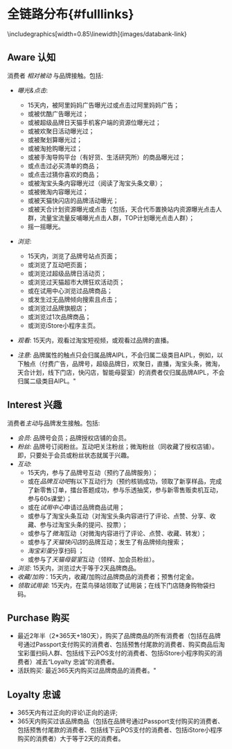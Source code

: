 # 全链路分布{#fulllinks}


\includegraphics[width=0.85\linewidth]{images/databank-link} 


## Aware 认知

消费者 *相对被动* 与品牌接触。包括:
- *曝光&点击*: 
    - 15天内，被阿里妈妈广告曝光过或点击过阿里妈妈广告；
    - 或被优酷广告曝光过；
    - 或被超级品牌日天猫手机客户端的资源位曝光过；
    - 或被欢聚日活动曝光过；
    - 或被聚划算曝光过；
    - 或被淘抢购曝光过；
    - 或被手淘导购平台（有好货、生活研究所）的商品曝光过；
    - 或点击过必买清单的商品；
    - 或点击过猜你喜欢的商品；
    - 或被淘宝头条内容曝光过（阅读了淘宝头条文章）；
    - 或被微淘内容曝光过；
    - 或被天猫快闪店的品牌活动曝光；
    - 或被天合计划资源曝光或点击（包括，天合代币置换站内资源曝光点击人群，流量宝流量反哺曝光点击人群，TOP计划曝光点击人群）；
    - 摇一摇曝光。
- *浏览*: 
    - 15天内，浏览了品牌号站点页面；
    - 或浏览了互动吧页面；
    - 或浏览过超级品牌日活动页；
    - 或浏览过天猫超市大牌狂欢活动页；
    - 或在试用中心浏览过品牌商品；
    - 或发生过无品牌倾向搜索且点击；
    - 或浏览过品牌旗舰店；
    - 或浏览过1次品牌商品；
    - 或浏览iStore小程序主页。
    
- *观看*: 15天内，观看过淘宝短视频，或观看过品牌的直播。
- *注意*: 品牌属性的触点只会归属品牌AIPL，不会归属二级类目AIPL，例如，以下触点（付费广告，品牌号，超级品牌日，欢聚日，直播，淘宝头条，微淘，天合计划，线下门店，快闪店，智能母婴室）的消费者仅归属品牌AIPL，不会归属二级类目AIPL。"


## Interest 兴趣

消费者*主动*与品牌发生接触。包括:
- *会员*: 品牌号会员；品牌授权店铺的会员。
- *粉丝*: 品牌号订阅粉丝。互动吧关注粉丝；微淘粉丝（同收藏了授权店铺）。即，只要处于会员或粉丝状态就属于兴趣。
- *互动*: 
    - 15天内，参与了品牌号互动（预约了品牌服务）；
    - 或在*品牌互动吧*有以下互动行为（预约核销成功，领取了新享样品，完成了新零售订单，擂台答题成功，参与乐透抽奖，参与新零售贩卖机互动，参与60s课堂）；
    - 或在*试用中心*申请过品牌商品试用；
    - 或参与了淘宝头条互动（对淘宝头条内容进行了评论、点赞、分享、收藏、参与过淘宝头条的提问、投票）；
    - 或参与了*微淘*互动（对微淘内容进行了评论、点赞、收藏、转发）；
    - 或参与了*天猫快闪店*的品牌互动；发生了有品牌倾向搜索；
    - *淘宝彩蛋*分享扫码 ；
    - 或参与了*天猫母婴室*互动（领样、加会员粉丝）。
- *浏览*: 15天内，浏览过大于等于2天品牌商品。
- *收藏/加购*：15天内，收藏/加购过品牌商品的消费者；预售付定金。
- *领取试用装*: 15天内，在菜鸟驿站领取了试用装；在线下门店随身购物袋扫码。


## Purchase 购买

- 最近2年半（2*365天+180天），购买了品牌商品的所有消费者（包括在品牌号通过Passport支付购买的消费者、包括预售付尾款的消费者、购买商品后淘宝彩蛋扫码人群、包括线下云POS支付的消费者、包括iStore小程序购买的消费者）减去“Loyalty 忠诚”的消费者。
- 活跃购买: 最近365天内购买过品牌商品的消费者。"


## Loyalty 忠诚	

- 365天内有过正向的评论\\正向的追评;
- 365天内购买过该品牌商品（包括在品牌号通过Passport支付购买的消费者、包括预售付尾款的消费者、包括线下云POS支付的消费者、包括iStore小程序购买的消费者）大于等于2天的消费者。

